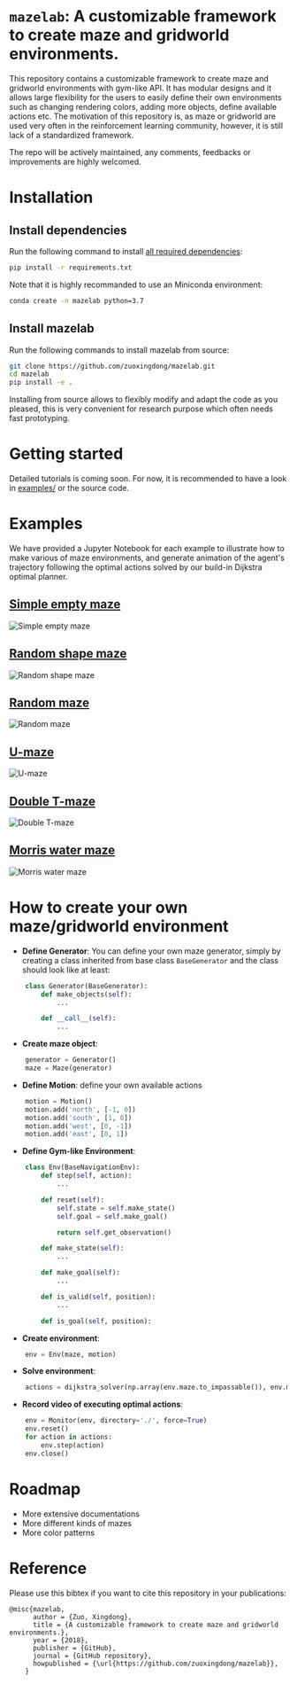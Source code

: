 # `mazelab`: A customizable framework to create maze and gridworld environments.

This repository contains a customizable framework to create maze and gridworld environments with gym-like API. It has modular designs and it allows large flexibility for the users to easily define their own environments such as changing rendering colors, adding more objects, define available actions etc. The motivation of this
repository is, as maze or gridworld are used very often in the reinforcement learning community, however, 
it is still lack of a standardized framework. 

The repo will be actively maintained, any comments, feedbacks or improvements are highly welcomed. 

# Installation

## Install dependencies
Run the following command to install [all required dependencies](requirements.txt):

```bash
pip install -r requirements.txt
```

Note that it is highly recommanded to use an Miniconda environment:

```bash
conda create -n mazelab python=3.7
```

## Install mazelab
Run the following commands to install mazelab from source:

```bash
git clone https://github.com/zuoxingdong/mazelab.git
cd mazelab
pip install -e .
```

Installing from source allows to flexibly modify and adapt the code as you pleased, this is very convenient for research purpose which often needs fast prototyping.

# Getting started

Detailed tutorials is coming soon. For now, it is recommended to have a look in [examples/](examples) or the source code.

# Examples

We have provided a Jupyter Notebook for each example to illustrate how to make various of maze environments, and generate animation
of the agent's trajectory following the optimal actions solved by our build-in Dijkstra optimal planner. 

## [Simple empty maze](examples/simple_empty_maze)
![Simple empty maze](data/simple_empty_maze.gif)
## [Random shape maze](examples/random_shape_maze)
![Random shape maze](data/random_shape_maze.gif)
## [Random maze](examples/random_maze)
![Random maze](data/random_maze.gif)
## [U-maze](examples/u_maze)
![U-maze](data/u_maze.gif)
## [Double T-maze](examples/t_maze)
![Double T-maze](data/t_maze.gif)
## [Morris water maze](examples/morris_water_maze)
![Morris water maze](data/morris_water_maze.gif)

# How to create your own maze/gridworld environment

- **Define Generator**: You can define your own maze generator, simply by creating a class inherited from base class `BaseGenerator` 
and the class should look like at least: 

```python
    class Generator(BaseGenerator):
        def make_objects(self):
            ...

        def __call__(self):
            ...
```

- **Create maze object**: 

```python
    generator = Generator()
    maze = Maze(generator)
```

- **Define Motion**: define your own available actions

```python
    motion = Motion()
    motion.add('north', [-1, 0])
    motion.add('south', [1, 0])
    motion.add('west', [0, -1])
    motion.add('east', [0, 1])
```

- **Define Gym-like Environment**:

```python
    class Env(BaseNavigationEnv):
        def step(self, action):
            ...

        def reset(self):
            self.state = self.make_state()
            self.goal = self.make_goal()

            return self.get_observation()

        def make_state(self):
            ...

        def make_goal(self):
            ...

        def is_valid(self, position):
            ...

        def is_goal(self, position):
```

- **Create environment**:

```python
    env = Env(maze, motion)
```

- **Solve environment**:

```python
    actions = dijkstra_solver(np.array(env.maze.to_impassable()), env.motion, env.state.positions[0], env.goal.positions[0])
```

- **Record video of executing optimal actions**:

```python
    env = Monitor(env, directory='./', force=True)
    env.reset()
    for action in actions:
        env.step(action)
    env.close()
```

# Roadmap
- More extensive documentations
- More different kinds of mazes
- More color patterns

# Reference
Please use this bibtex if you want to cite this repository in your publications:
    
    @misc{mazelab,
          author = {Zuo, Xingdong},
          title = {A customizable framework to create maze and gridworld environments.},
          year = {2018},
          publisher = {GitHub},
          journal = {GitHub repository},
          howpublished = {\url{https://github.com/zuoxingdong/mazelab}},
        }

